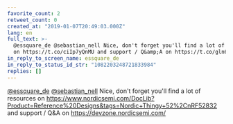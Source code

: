 ```yaml
---
favorite_count: 2
retweet_count: 0
created_at: "2019-01-07T20:49:03.000Z"
lang: en
full_text: >-
  @essquare_de @sebastian_nell Nice, don't forget you'll find a lot of resources
  on https://t.co/ciIp7yQnMU and support / Q&amp;A on https://t.co/gln6XrvCvU
in_reply_to_screen_name: essquare_de
in_reply_to_status_id_str: "1082203248721833984"
replies: []
---
```


[@essquare_de](https://twitter.com/essquare_de)
[@sebastian_nell](https://twitter.com/sebastian_nell) Nice, don't forget you'll
find a lot of resources on
<https://www.nordicsemi.com/DocLib?Product=Reference%20Designs&tags=Nordic+Thingy+52%2CnRF52832>
and support / Q&amp;A on <https://devzone.nordicsemi.com/>
